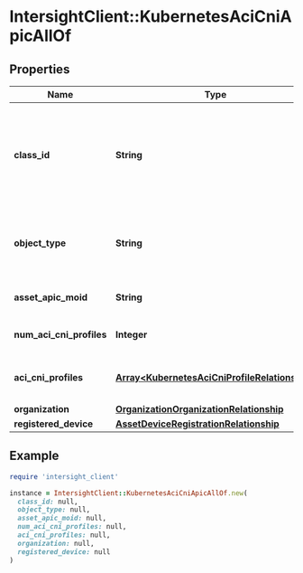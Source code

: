 # IntersightClient::KubernetesAciCniApicAllOf

## Properties

| Name | Type | Description | Notes |
| ---- | ---- | ----------- | ----- |
| **class_id** | **String** | The fully-qualified name of the instantiated, concrete type. This property is used as a discriminator to identify the type of the payload when marshaling and unmarshaling data. | [default to &#39;kubernetes.AciCniApic&#39;] |
| **object_type** | **String** | The fully-qualified name of the instantiated, concrete type. The value should be the same as the &#39;ClassId&#39; property. | [default to &#39;kubernetes.AciCniApic&#39;] |
| **asset_apic_moid** | **String** | The Moid of the apic device under the asset service. | [optional] |
| **num_aci_cni_profiles** | **Integer** | The number of ACI CNI profiles configured for this APIC. | [optional] |
| **aci_cni_profiles** | [**Array&lt;KubernetesAciCniProfileRelationship&gt;**](KubernetesAciCniProfileRelationship.md) | An array of relationships to kubernetesAciCniProfile resources. | [optional] |
| **organization** | [**OrganizationOrganizationRelationship**](OrganizationOrganizationRelationship.md) |  | [optional] |
| **registered_device** | [**AssetDeviceRegistrationRelationship**](AssetDeviceRegistrationRelationship.md) |  | [optional] |

## Example

```ruby
require 'intersight_client'

instance = IntersightClient::KubernetesAciCniApicAllOf.new(
  class_id: null,
  object_type: null,
  asset_apic_moid: null,
  num_aci_cni_profiles: null,
  aci_cni_profiles: null,
  organization: null,
  registered_device: null
)
```

